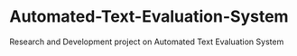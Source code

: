 # Automated-Text-Evaluation-System
Research and Development project on Automated Text Evaluation System
